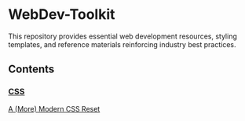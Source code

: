 # WebDev-Toolkit

This repository provides essential web development resources, styling templates, and reference materials reinforcing industry best practices.

## Contents

### [CSS](https://github.com/acdemichele/WebDev-Toolkit/tree/main/CSS)

[A (More) Modern CSS Reset](https://github.com/acdemichele/WebDev-Toolkit/blob/main/CSS/moreModernCSSReset.css)
